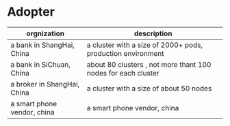 # Adopter

| orgnization                  | description                                                   |
|------------------------------|---------------------------------------------------------------|
| a bank in ShangHai, China    | a cluster with a size of 2000+ pods, production environment   |
| a bank in SiChuan, China     | about 80 clusters , not more thant 100 nodes for each cluster |
| a broker in ShangHai, China  | a cluster with a size of about 50 nodes                       |
| a smart phone vendor, china  | a smart phone vendor, china                                   |